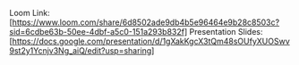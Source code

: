 Loom Link: [https://www.loom.com/share/6d8502ade9db4b5e96464e9b28c8503c?sid=6cdbe63b-50ee-4dbf-a5c0-151a293b832f]
Presentation Slides: [https://docs.google.com/presentation/d/1gXakKgcX3tQm48sOUfyXUOSwv9st2y1Ycnjv3Ng_aiQ/edit?usp=sharing]
